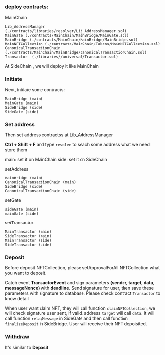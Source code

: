 ### deploy contracts:

MainChain
```
Lib_AddressManager (./contracts/libraries/resolver/Lib_AddressManager.sol)
MainGate (./contracts/MainChain/MainBridge/MainGate.sol)
MainBridge (./contracts/MainChain/MainBridge/MainBridge.sol)
MainNFTCollection (./contracts/MainChain/Tokens/MainNFTCollection.sol)
CanonicalTransactionChain (./contracts/MainChain/MainBridge/CanonicalTransactionChain.sol)
Transactor  (./libraries//universal/Transactor.sol)
```
At SideChain , we will deploy it like MainChain
### Initiate
Next, initiate some contracts:
```
MainBridge (main)
MainGate (main)
SideBridge (side)
SideGate (side)
```
### Set address
Then set address contractss at Lib_AddressManager

**Ctrl + Shift + F** and type `resolve` to seach some address what we need store them

main: set it on MainChain
side: set it on SideChain

setAddress
```
MainBridge (main)
CanonicalTransactionChain (main)
SideBridge (side)
CanonicalTransactionChain (side)
```

setGate
```
sideGate (main)
mainGate (side)
```

setTransactor
```
MainTransactor (main)
SideTransactor (main)
MainTransactor (side)
SideTransactor (side)
```
### Deposit
Before deposit NFTCollection, please setApprovalForAll NFTCollection what you want to deposit.

Catch event **TransactorEvent** and sign parameters **(sender, target, data, messageNonce)** with **deadline**. Send signature for user, then save these parameters with signature to database. Please check contract `Transactor` to know detail

When user want claim NFT, they will call function `claimNFTCollection`, we will check signature user sent, if valid, address `target` will call `data`. It will call function `relayMessage` in SideGate and then call function `finalizeDeposit` in SideBridge. User will receive their NFT depoisited.

### Withdraw
It's similar to **Deposit**
